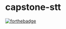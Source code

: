 # capstone-stt

[![forthebadge](https://forthebadge.com/images/badges/built-with-grammas-recipe.svg)](https://forthebadge.com)
